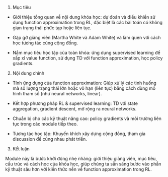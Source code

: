 1. Mục tiêu

- Giới thiệu tổng quan về nội dung khóa học: dự đoán và điều khiển sử dụng function approximation trong RL, đặc biệt là các bài toán có không gian trạng thái phức tạp hoặc liên tục.

- Gặp gỡ giảng viên (Martha White và Adam White) và làm quen với cách học tương tác cùng cộng đồng.

- Nắm mục tiêu học tập của toàn khóa: ứng dụng supervised learning để xấp xỉ value function, sử dụng TD với function approximation, học policy gradients.

2. Nội dung chính

- Tính ứng dụng của function approximation: Giúp xử lý các tình huống mà số lượng trạng thái lớn hoặc vô hạn (liên tục) bằng cách dùng mô hình tham số (như neural networks, linear).
- Kết hợp phương pháp RL & supervised learning: TD với state aggregation, gradient descent, mở rộng ra neural networks.

- Chuẩn bị cho các kỹ thuật nâng cao: policy gradients và môi trường liên tục trong các module tiếp theo.

- Tương tác học tập: Khuyến khích xây dựng cộng đồng, tham gia discussion để cùng nhau phát triển.

3. Kết luận

Module này là bước khởi động nhẹ nhàng: giới thiệu giảng viên, mục tiêu, cấu trúc và cách học của khóa học, giúp chúng ta sẵn sàng bước vào phần kỹ thuật sâu hơn với kiến thức nền về function approximation trong RL.